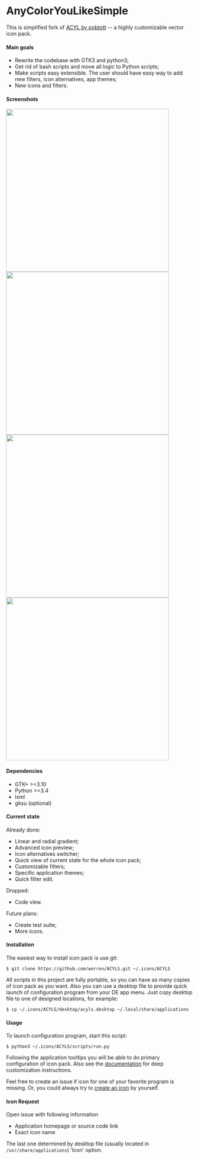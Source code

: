 # AnyColorYouLikeSimple
This is simplified fork of [ACYL by pobtott](http://gnome-look.org/content/show.php/?content=102435) -- a highly customizable vector icon pack.

#### Main goals
* Rewrite the codebase with GTK3 and python3;
* Get rid of bash scripts and move all logic to Python scripts;
* Make scripts easy extensible. The user should have easy way to add new filters, icon alternatives, app themes;
* New icons and filters.

#### Screenshots
<img src="https://i.imgur.com/9DtRBrU.png" width="440"> <img src="https://i.imgur.com/XRQesGP.png" width="440">
<img src="https://i.imgur.com/xlih3G0.png" width="440"> <img src="https://i.imgur.com/HtZM5AR.png" width="440">

#### Dependencies
* GTK+ >=3.10
* Python >=3.4
* lxml
* gksu (optional)

#### Current state
Already done:
* Linear and radial gradient;
* Advanced icon preview;
* Icon alternatives switcher;
* Quick view of current state for the whole icon pack;
* Customizable filters;
* Specific application themes;
* Quick filter edit.

Dropped:
* Code view.

Future plans:
* Create test suite;
* More icons.

#### Installation
The easiest way to install icon pack is use git:
```shell
$ git clone https://github.com/worron/ACYLS.git ~/.icons/ACYLS
```
All scripts in this project are fully portable, so you can have as many copies of icon pack as you want. Also you can use a desktop file to provide quick launch of configuration program from your DE app menu. Just copy desktop file to one of designed locations, for example:
```shell
$ cp ~/.icons/ACYLS/desktop/acyls.desktop ~/.local/share/applications
```

#### Usage
To launch configuration program, start this script:
```shell
$ python3 ~/.icons/ACYLS/scripts/run.py
```

Following the application tooltips you will be able to do primary configuration of icon pack. Also see the [documentation](https://github.com/worron/ACYLS/wiki) for deep customization instructions.

Feel free to create an issue if icon for one of your favorite program is missing. Or, you could always try to [create an icon](https://github.com/worron/ACYLS/wiki/Create-new-icon) by yourself.

#### Icon Request
Open issue with following information

* Application homepage or source code link
* Exact icon name

The last one determined by desktop file (usually located in `/usr/share/applications`) 'Icon' option.
